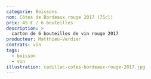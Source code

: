 ```yaml
---
categorie: Boissons
nom: Côtes de Bordeaux rouge 2017 (75cl)
prix: 45 € / 6 bouteilles
description: >
  carton de 6 bouteilles de vin rouge 2017
producteur: Matthieu-Verdier
contrats: vin
tags: 
  - boisson
  - vin
illustration: cadillac-cotes-bordeaux-rouge-2017.jpg
---
```


